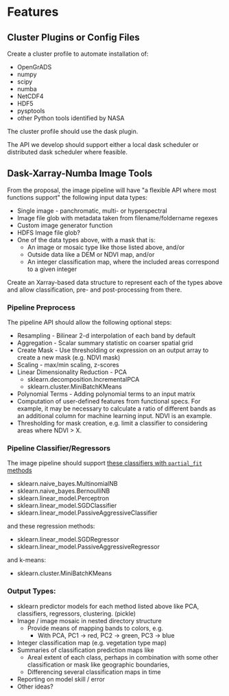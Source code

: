 # Features

## Cluster Plugins or Config Files

Create a cluster profile to automate installation of:

 * OpenGrADS
 * numpy
 * scipy
 * numba
 * NetCDF4
 * HDF5
 * pysptools
 * other Python tools identified by NASA

The cluster profile should use the dask plugin.

The API we develop should support either a local dask scheduler or distributed dask scheduler where feasible.

## Dask-Xarray-Numba Image Tools

From the proposal, the image pipeline will have "a flexible API where most functions support" the following input data types:

 * Single image - panchromatic, multi- or hyperspectral
 * Image file glob with metadata taken from filename/foldername regexes
 * Custom image generator function
 * HDFS Image file glob?
 * One of the data types above, with a mask that is:
   * An image or mosaic type like those listed above, and/or
   * Outside data like a DEM or NDVI map, and/or
   * An integer classification map, where the included areas correspond to a given integer

Create an Xarray-based data structure to represent each of the types above and allow classification, pre- and post-processing from there.

### Pipeline Preprocess

The pipeline API should allow the following optional steps:

 * Resampling - Bilinear 2-d interpolation of each band by default
 * Aggregation - Scalar summary statistic on coarser spatial grid
 * Create Mask - Use thresholding or expression on an output array to create a new mask (e.g. NDVI mask)
 * Scaling - max/min scaling, z-scores
 * Linear Dimensionality Reduction - PCA
   * sklearn.decomposition.IncrementalPCA
   * sklearn.cluster.MiniBatchKMeans
 * Polynomial Terms - Adding polynomial terms to an input matrix
 * Computation of user-defined features from functional specs.  For example, it may be necessary to calculate a ratio of different bands as an additional column for machine learning input.  NDVI is an example.
 * Thresholding for mask creation, e.g. limit a classifier to considering areas where NDVI > X.

### Pipeline Classifier/Regressors

The image pipeline should support [these classifiers with `partial_fit` methods](http://scikit-learn.org/stable/modules/scaling_strategies.html)

 * sklearn.naive_bayes.MultinomialNB
 * sklearn.naive_bayes.BernoulliNB
 * sklearn.linear_model.Perceptron
 * sklearn.linear_model.SGDClassifier
 * sklearn.linear_model.PassiveAggressiveClassifier

and these regression methods:

 * sklearn.linear_model.SGDRegressor
 * sklearn.linear_model.PassiveAggressiveRegressor

and k-means:

 * sklearn.cluster.MiniBatchKMeans

### Output Types:

 * sklearn predictor models for each method listed above like PCA, classifiers, regressors, clustering. (pickle)
 * Image / image mosaic in nested directory structure
   * Provide means of mapping bands to colors, e.g.
     * With PCA, PC1 -> red, PC2 -> green, PC3 -> blue
 * Integer classification map (e.g. vegetation type map)
 * Summaries of classification prediction maps like
   * Areal extent of each class, perhaps in combination with some other classification or mask like geographic boundaries,
   * Differencing several classification maps in time
 * Reporting on model skill / error
 * Other ideas?

